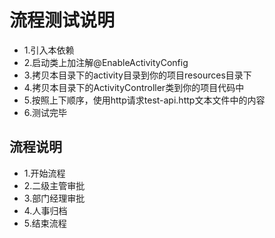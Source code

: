 # 流程测试说明
- 1.引入本依赖
- 2.启动类上加注解@EnableActivityConfig
- 3.拷贝本目录下的activity目录到你的项目resources目录下
- 4.拷贝本目录下的ActivityController类到你的项目代码中
- 5.按照上下顺序，使用http请求test-api.http文本文件中的内容
- 6.测试完毕

## 流程说明
- 1.开始流程
- 2.二级主管审批
- 3.部门经理审批
- 4.人事归档
- 5.结束流程
